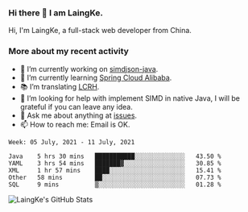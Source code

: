 ### Hi there 👋 I am LaingKe.

Hi, I'm LaingKe, a full-stack web developer from China.

### More about my recent activity

- 🔭 I’m currently working on [simdjson-java](https://github.com/laingke/simdjson-java).
- 🌱 I’m currently learning [Spring Cloud Alibaba](https://github.com/alibaba/spring-cloud-alibaba).
- :books: I’m translating [LCRH](https://github.com/LCTT/LCRH).
- 🤔 I’m looking for help with implement SIMD in native Java, I will be grateful if you can leave any idea.
- 💬 Ask me about anything at [issues](https://github.com/laingke/laingke/issues).
- 📫 How to reach me: Email is OK.

<!--START_SECTION:waka-->
```text
Week: 05 July, 2021 - 11 July, 2021

Java    5 hrs 30 mins   ███████████░░░░░░░░░░░░░░   43.50 % 
YAML    3 hrs 54 mins   ███████▓░░░░░░░░░░░░░░░░░   30.85 % 
XML     1 hr 57 mins    ████░░░░░░░░░░░░░░░░░░░░░   15.41 % 
Other   58 mins         ██░░░░░░░░░░░░░░░░░░░░░░░   07.73 % 
SQL     9 mins          ▒░░░░░░░░░░░░░░░░░░░░░░░░   01.28 % 
```
<!--END_SECTION:waka-->

![LaingKe's GitHub Stats](https://github-readme-stats.vercel.app/api?username=laingke&show_icons=true&theme=nightowl&count_private=true)
